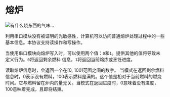 # 熔炉
![有什么烧东西的气味...](block:minecraft:furnace)

利用串口模块没有被证明的光敏感性，计算机可以访问普通熔炉处理过程中的一些基本信息。本协议支持读操作和写操作。

当使用串口模块向熔炉写入时，可以使用两个值：`0`和`1`。提供其他的值将导致未定义行为。`0`将返回剩余燃料 信息，`1`将返回当前熔炼或烹饪进度。

读取熔炉信息时，会返回一个在[0, 100]范围之间的数字。 当模式在返回剩余燃料信息时，0表示没有燃料，100表示燃料是满的。这个值是相对于当前燃料的燃烧时间。它与燃料留在炉内的量无关。当模式在返回进度时，0意味着没有进度，100意味着完成，且即将结束。
